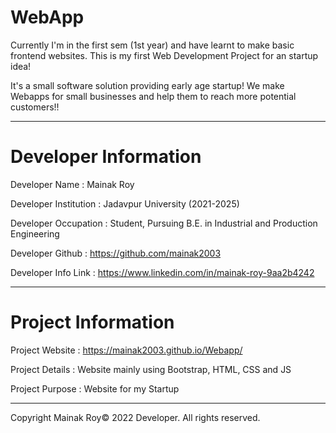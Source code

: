 # WebApp

Currently I'm in the first sem (1st year) and have learnt to make basic frontend websites. 
This is my first Web Development Project for an startup idea!

It's a small software solution providing early age startup! We make Webapps for small businesses and help them to reach more potential customers!!
__________________________________________________________________________________________________________________________

# Developer Information

Developer Name :          Mainak Roy

Developer Institution :   Jadavpur University (2021-2025)

Developer Occupation :    Student, Pursuing B.E. in Industrial and Production Engineering

Developer Github :        https://github.com/mainak2003

Developer Info Link :     https://www.linkedin.com/in/mainak-roy-9aa2b4242

_____________________________________________________________________________________________________________________________

# Project Information

Project Website :         https://mainak2003.github.io/Webapp/

Project Details :         Website mainly using Bootstrap, HTML, CSS and JS

Project Purpose :         Website for my Startup

________________________________________________________________________________________________________________________________

Copyright Mainak Roy© 2022 Developer. All rights reserved.
